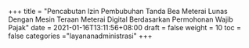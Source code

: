 +++
title = "Pencabutan Izin Pembubuhan Tanda Bea Meterai Lunas  Dengan Mesin Teraan Meterai Digital Berdasarkan Permohonan Wajib Pajak"
date = 2021-01-16T13:11:56+08:00
draft = false
weight = 10
toc = false
categories ="layananadministrasi"
+++